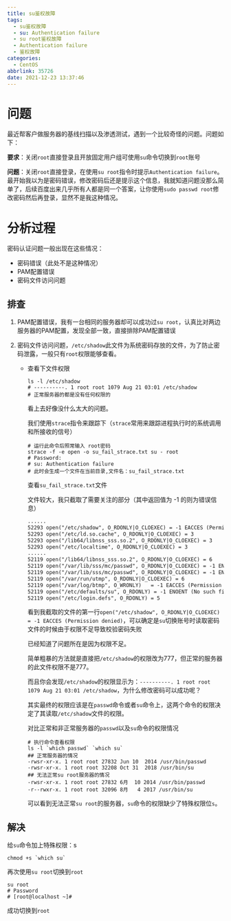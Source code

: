 ```yaml
---
title: su鉴权故障
tags:
  - su鉴权故障
  - su: Authentication failure
  - su root鉴权故障
  - Authentication failure
  - 鉴权故障
categories:
  - CentOS
abbrlink: 35726
date: 2021-12-23 13:37:46
---
```


# 问题

最近帮客户做服务器的基线扫描以及渗透测试，遇到一个比较奇怪的问题。问题如下：

**要求**：关闭`root`直接登录且开放固定用户组可使用`su`命令切换到`root`账号

**问题**：关闭`root`直接登录，在使用`su root`指令时提示`Authentication failure`。最开始我以为是密码错误，修改密码后还是提示这个信息，我就知道问题没那么简单了，后续百度出来几乎所有人都是同一个答案，让你使用`sudo passwd root`修改密码然后再登录，显然不是我这种情况。

<!-- more -->

# 分析过程

密码认证问题一般出现在这些情况：

- 密码错误（此处不是这种情况）
- PAM配置错误
- 密码文件访问问题

## 排查

1. PAM配置错误，我有一台相同的服务器却可以成功过`su root`，认真比对两边服务器的PAM配置，发现全部一致，直接排除PAM配置错误 

2. 密码文件访问问题，`/etc/shadow`此文件为系统密码存放的文件，为了防止密码泄露，一般只有`root`权限能够查看。

   - 查看下文件权限

     ```shell
     ls -l /etc/shadow
     # ----------. 1 root root 1079 Aug 21 03:01 /etc/shadow
     # 正常服务器的都是没有任何权限的
     ```

     看上去好像没什么太大的问题。

     我们使用`strace`指令来跟踪下（`strace`常用来跟踪进程执行时的系统调用和所接收的信号）

     ```shell
     # 运行此命令后照常输入 root密码
     strace -f -e open -o su_fail_strace.txt su - root
     # Password:
     # su: Authentication failure
     # 此时会生成一个文件在当前目录,文件名：su_fail_strace.txt
     ```

     查看`su_fail_strace.txt`文件

     文件较大，我只截取了需要关注的部分（其中返回值为 -1 的则为错误信息）

     ```tex
     ......
     52293 open("/etc/shadow", O_RDONLY|O_CLOEXEC) = -1 EACCES (Permission denied)
     52293 open("/etc/ld.so.cache", O_RDONLY|O_CLOEXEC) = 3
     52293 open("/lib64/libnss_sss.so.2", O_RDONLY|O_CLOEXEC) = 3
     52293 open("/etc/localtime", O_RDONLY|O_CLOEXEC) = 3
     ......
     52119 open("/lib64/libnss_sss.so.2", O_RDONLY|O_CLOEXEC) = 6
     52119 open("/var/lib/sss/mc/passwd", O_RDONLY|O_CLOEXEC) = -1 ENOENT (No such file or directory)
     52119 open("/var/lib/sss/mc/passwd", O_RDONLY|O_CLOEXEC) = -1 ENOENT (No such file or directory)
     52119 open("/var/run/utmp", O_RDONLY|O_CLOEXEC) = 6
     52119 open("/var/log/btmp", O_WRONLY)   = -1 EACCES (Permission denied)
     52119 open("/etc/defaults/su", O_RDONLY) = -1 ENOENT (No such file or directory)
     52119 open("/etc/login.defs", O_RDONLY) = 5
     ```

     看到我截取的文件的第一行`open("/etc/shadow", O_RDONLY|O_CLOEXEC) = -1 EACCES (Permission denied)`，可以确定是`su`切换账号时读取密码文件的时候由于权限不足导致校验密码失败

     已经知道了问题所在是因为权限不足。

     简单粗暴的方法就是直接把`/etc/shadow`的权限改为777，但正常的服务器的此文件权限不是777。

     而且你会发现`/etc/shadow`的权限显示为：`----------. 1 root root 1079 Aug 21 03:01 /etc/shadow`，为什么修改密码可以成功呢？

     其实最终的权限应该是在`passwd`命令或者`su`命令上，这两个命令的权限决定了其读取`/etc/shadow`文件的权限。

     对比正常和非正常服务器的`passwd`以及`su`命令的权限情况

     ```shell
     # 执行命令查看权限
     ls -l `which passwd` `which su`
     ## 正常服务器的情况
     -rwsr-xr-x. 1 root root 27832 Jun 10  2014 /usr/bin/passwd
     -rwsr-xr-x. 1 root root 32208 Oct 31  2018 /usr/bin/su
     ## 无法正常su root服务器的情况
     -rwsr-xr-x. 1 root root 27832 6月  10 2014 /usr/bin/passwd
     -r--rwxr-x. 1 root root 32096 8月   4 2017 /usr/bin/su
     ```

     可以看到无法正常`su root`的服务器，`su`命令的权限缺少了特殊权限位`s`。

## 解决

给`su`命令加上特殊权限：s

```shell
chmod +s `which su`
```

再次使用`su root`切换到`root`

```shell
su root
# Password
# [root@localhost ~]#
```

成功切换到`root`

